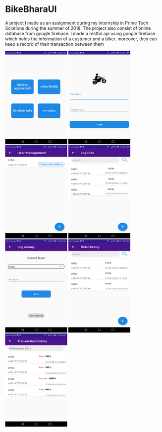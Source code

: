 # BikeBharaUI

A project I made as an assignment during my internship in Prime Tech Solutions during the summer of 2018.
The project also consist of online database from google firebase. 
I made a restful api using google firebase
which holds the information of a customer and a biker. 
moreover, they can keep a record of their transaction between them

<img src = "image1.png" width="200" height="300">
<img src = "image2.png" width="200" height="300">
<img src = "image3.png" width="200" height="300">
<img src = "image4.png" width="200" height="300">
<img src = "image5.png" width="200" height="300">
<img src = "image6.png" width="200" height="300">
<img src = "image7.png" width="200" height="300">


